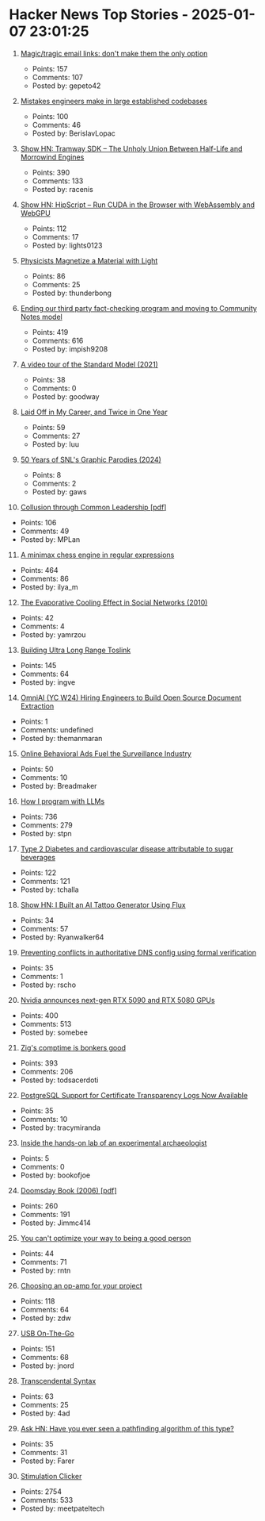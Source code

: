 # Hacker News Top Stories - 2025-01-07 23:01:25

1. [Magic/tragic email links: don't make them the only option](https://recyclebin.zip/posts/annoyinglinks/)
   - Points: 157
   - Comments: 107
   - Posted by: gepeto42

2. [Mistakes engineers make in large established codebases](https://www.seangoedecke.com/large-established-codebases/)
   - Points: 100
   - Comments: 46
   - Posted by: BerislavLopac

3. [Show HN: Tramway SDK – The Unholy Union Between Half-Life and Morrowind Engines](https://racenis.github.io/tram-sdk/why.html)
   - Points: 390
   - Comments: 133
   - Posted by: racenis

4. [Show HN: HipScript – Run CUDA in the Browser with WebAssembly and WebGPU](https://hipscript.lights0123.com/)
   - Points: 112
   - Comments: 17
   - Posted by: lights0123

5. [Physicists Magnetize a Material with Light](https://news.mit.edu/2024/physicists-magnetize-material-using-light-1218)
   - Points: 86
   - Comments: 25
   - Posted by: thunderbong

6. [Ending our third party fact-checking program and moving to Community Notes model](https://about.fb.com/news/2025/01/meta-more-speech-fewer-mistakes/)
   - Points: 419
   - Comments: 616
   - Posted by: impish9208

7. [A video tour of the Standard Model (2021)](https://www.quantamagazine.org/a-video-tour-of-the-standard-model-20210716/)
   - Points: 38
   - Comments: 0
   - Posted by: goodway

8. [Laid Off in My Career, and Twice in One Year](https://dillonshook.com/laid-off/)
   - Points: 59
   - Comments: 27
   - Posted by: luu

9. [50 Years of SNL's Graphic Parodies (2024)](https://www.printmag.com/daily-heller/the-daily-heller-snls-graphic-parody/)
   - Points: 8
   - Comments: 2
   - Posted by: gaws

10. [Collusion through Common Leadership [pdf]](https://wwws.law.northwestern.edu/research-faculty/clbe/events/antitrust/documents/prager_collusion_through_common_leadership.pdf)
   - Points: 106
   - Comments: 49
   - Posted by: MPLan

11. [A minimax chess engine in regular expressions](https://nicholas.carlini.com/writing/2025/regex-chess.html)
   - Points: 464
   - Comments: 86
   - Posted by: ilya_m

12. [The Evaporative Cooling Effect in Social Networks (2010)](https://blogs.cornell.edu/info2040/2015/10/14/the-evaporative-cooling-effect-in-social-network/)
   - Points: 42
   - Comments: 4
   - Posted by: yamrzou

13. [Building Ultra Long Range Toslink](https://blog.benjojo.co.uk/post/sfp-experiment-ultra-long-range-toslink)
   - Points: 145
   - Comments: 64
   - Posted by: ingve

14. [OmniAI (YC W24) Hiring Engineers to Build Open Source Document Extraction](https://www.ycombinator.com/companies/omniai/jobs/LG5jeP2-full-stack-engineer)
   - Points: 1
   - Comments: undefined
   - Posted by: themanmaran

15. [Online Behavioral Ads Fuel the Surveillance Industry](https://www.eff.org/deeplinks/2025/01/online-behavioral-ads-fuel-surveillance-industry-heres-how)
   - Points: 50
   - Comments: 10
   - Posted by: Breadmaker

16. [How I program with LLMs](https://crawshaw.io/blog/programming-with-llms)
   - Points: 736
   - Comments: 279
   - Posted by: stpn

17. [Type 2 Diabetes and cardiovascular disease attributable to sugar beverages](https://www.nature.com/articles/s41591-024-03345-4)
   - Points: 122
   - Comments: 121
   - Posted by: tchalla

18. [Show HN: I Built an AI Tattoo Generator Using Flux](https://www.tattoopro.ai/)
   - Points: 34
   - Comments: 57
   - Posted by: Ryanwalker64

19. [Preventing conflicts in authoritative DNS config using formal verification](https://blog.cloudflare.com/topaz-policy-engine-design/)
   - Points: 35
   - Comments: 1
   - Posted by: rscho

20. [Nvidia announces next-gen RTX 5090 and RTX 5080 GPUs](https://www.theverge.com/2025/1/6/24337396/nvidia-rtx-5080-5090-5070-ti-5070-price-release-date)
   - Points: 400
   - Comments: 513
   - Posted by: somebee

21. [Zig's comptime is bonkers good](https://www.scottredig.com/blog/bonkers_comptime/)
   - Points: 393
   - Comments: 206
   - Posted by: todsacerdoti

22. [PostgreSQL Support for Certificate Transparency Logs Now Available](https://blog.transparency.dev/postgresql-support-for-certificate-transparency-logs-released)
   - Points: 35
   - Comments: 10
   - Posted by: tracymiranda

23. [Inside the hands-on lab of an experimental archaeologist](https://arstechnica.com/science/2025/01/inside-the-hands-on-lab-of-an-experimental-archaeologist/)
   - Points: 5
   - Comments: 0
   - Posted by: bookofjoe

24. [Doomsday Book (2006) [pdf]](https://www.crisesnotes.com/content/files/2023/12/NYFRB-2006.--Doomsday-Book--Searchable.pdf)
   - Points: 260
   - Comments: 191
   - Posted by: Jimmc414

25. [You can't optimize your way to being a good person](https://www.vox.com/the-highlight/387570/moral-optimization)
   - Points: 44
   - Comments: 71
   - Posted by: rntn

26. [Choosing an op-amp for your project](https://lcamtuf.substack.com/p/choosing-an-op-amp-for-your-project)
   - Points: 118
   - Comments: 64
   - Posted by: zdw

27. [USB On-The-Go](https://computer.rip/2024-01-06-usb-on-the-go.html)
   - Points: 151
   - Comments: 68
   - Posted by: jnord

28. [Transcendental Syntax](https://github.com/engboris/transcendental-syntax)
   - Points: 63
   - Comments: 25
   - Posted by: 4ad

29. [Ask HN: Have you ever seen a pathfinding algorithm of this type?](https://blog.breathingworld.com/research-on-a-new-method-of-pathfinding-algorithm-for-performance-improvement/)
   - Points: 35
   - Comments: 31
   - Posted by: Farer

30. [Stimulation Clicker](https://neal.fun/stimulation-clicker/)
   - Points: 2754
   - Comments: 533
   - Posted by: meetpateltech

